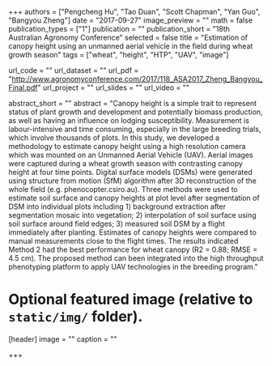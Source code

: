 +++
authors = ["Pengcheng Hu", "Tao Duan", "Scott Chapman", "Yan Guo", "Bangyou Zheng"]
date = "2017-09-27"
image_preview = ""
math = false
publication_types = ["1"]
publication = ""
publication_short = "18th Australian Agronomy Conference"
selected = false
title = "Estimation of canopy height using an unmanned aerial vehicle in the field during wheat growth season"
tags = ["wheat", "height", "HTP", "UAV", "image"]

url_code = ""
url_dataset = ""
url_pdf = "http://www.agronomyconference.com/2017/118_ASA2017_Zheng_Bangyou_Final.pdf"
url_project = ""
url_slides = ""
url_video = ""

abstract_short = ""
abstract = "Canopy height is a simple trait to represent status of plant growth and development and potentially biomass production, as well as having an influence on lodging susceptibility. Measurement is labour-intensive and time consuming, especially in the large breeding trials, which involve thousands of plots. In this study, we developed a methodology to estimate canopy height using a high resolution camera which was mounted on an Unmanned Aerial Vehicle (UAV). Aerial images were captured during a wheat growth season with contrasting canopy height at four time points. Digital surface models (DSMs) were generated using structure from motion (SfM) algorithm after 3D reconstruction of the whole field (e.g. phenocopter.csiro.au). Three methods were used to estimate soil surface and canopy heights at plot level after segmentation of DSM into individual plots including 1) background extraction after segmentation mosaic into vegetation; 2) interpolation of soil surface using soil surface around field edges; 3) measured soil DSM by a flight immediately after planting. Estimates of canopy heights were compared to manual measurements close to the flight times. The results indicated Method 2 had the best performance for wheat canopy (R2 = 0.88; RMSE = 4.5 cm). The proposed method can been integrated into the high throughput phenotyping platform to apply UAV technologies in the breeding program."


# Optional featured image (relative to `static/img/` folder).
[header]
image = ""
caption = ""

+++
